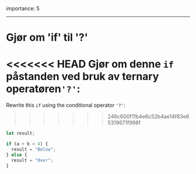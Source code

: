 importance: 5

---

# Gjør om 'if' til '?'

<<<<<<< HEAD
Gjør om denne `if` påstanden ved bruk av ternary operatøren`'?'`:
=======
Rewrite this `if` using the conditional operator `'?'`:
>>>>>>> 246c600f11b4e6c52b4ae14f83e65319671f998f

```js
let result;

if (a + b < 4) {
  result = "Below";
} else {
  result = "Over";
}
```
